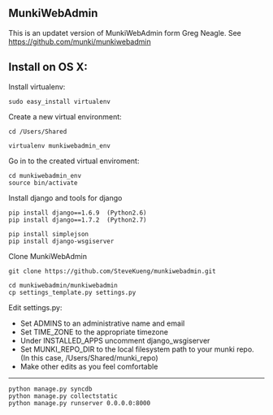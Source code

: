 MunkiWebAdmin
--------------

This is an updatet version of MunkiWebAdmin form Greg Neagle.
See https://github.com/munki/munkiwebadmin



Install on OS X:
----------------
  
Install virtualenv:

    sudo easy_install virtualenv

Create a new virtual environment:

    cd /Users/Shared

    virtualenv munkiwebadmin_env

Go in to the created virtual enviroment:

    cd munkiwebadmin_env
    source bin/activate
  
Install django and tools for django

    pip install django==1.6.9  (Python2.6)
    pip install django==1.7.2  (Python2.7)
	
	pip install simplejson
    pip install django-wsgiserver
 
Clone MunkiWebAdmin

    git clone https://github.com/SteveKueng/munkiwebadmin.git
    
    cd munkiwebadmin/munkiwebadmin
    cp settings_template.py settings.py
    
Edit settings.py:

* Set ADMINS to an administrative name and email
* Set TIME_ZONE to the appropriate timezone
* Under INSTALLED_APPS uncomment django_wsgiserver
* Set MUNKI_REPO_DIR to the local filesystem path to your munki repo. (In this case, /Users/Shared/munki_repo)
* Make other edits as you feel comfortable  

---

    python manage.py syncdb
    python manage.py collectstatic
    python manage.py runserver 0.0.0.0:8000